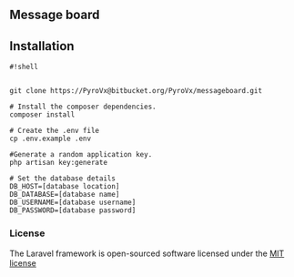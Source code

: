 ## Message board

## Installation


```
#!shell


git clone https://PyroVx@bitbucket.org/PyroVx/messageboard.git

# Install the composer dependencies.
composer install

# Create the .env file
cp .env.example .env

#Generate a random application key.
php artisan key:generate

# Set the database details
DB_HOST=[database location]
DB_DATABASE=[database name]
DB_USERNAME=[database username]
DB_PASSWORD=[database password]
```


### License

The Laravel framework is open-sourced software licensed under the [MIT license](http://opensource.org/licenses/MIT)
